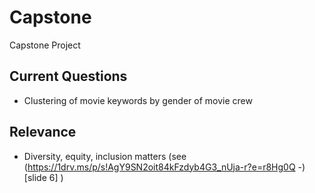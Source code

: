 # Capstone
Capstone Project 

## Current Questions
* Clustering of movie keywords by gender of movie crew

## Relevance
* Diversity, equity, inclusion matters (see (https://1drv.ms/p/s!AgY9SN2oit84kFzdyb4G3_nUja-r?e=r8Hg0Q -) [slide 6] )

